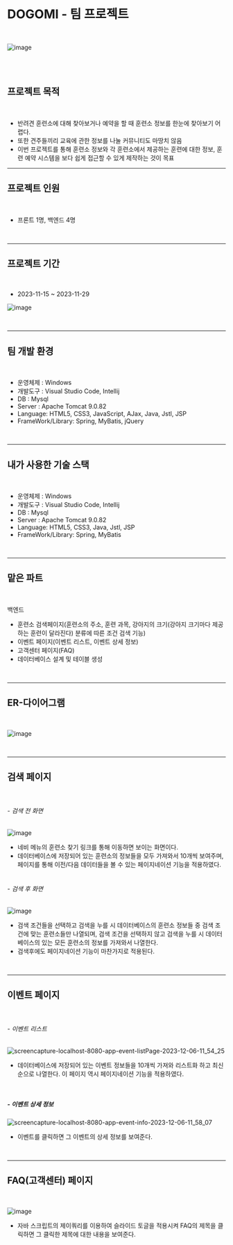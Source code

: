 <h1>DOGOMI - 팀 프로젝트</h1>
<br>

![image](https://github.com/yoonheeseong/portfolio_dogTraining/assets/146051681/36ccd2e7-9e1f-4053-b387-5436a08bb5b0)

<br>
<br>

## 프로젝트 목적
<br>

- 반려견 훈련소에 대해 찾아보거나 예약을 할 때 훈련소 정보를 한눈에 찾아보기 어렵다.
- 또한 견주들끼리 교육에 관한 정보를 나눌 커뮤니티도 마땅치 않음
- 이번 프로젝트를 통해 훈련소 정보와 각 훈련소에서 제공하는 훈련에 대한 정보, 훈련 예약 시스템을 보다 쉽게 접근할 수 있게 제작하는 것이 목표

---

## 프로젝트 인원
<br>

- 프론트 1명, 백엔드 4명

<br>

---

## 프로젝트 기간
<br>

- 2023-11-15 ~ 2023-11-29

![image](https://github.com/yoonheeseong/portfolio_dogTraining/assets/146051681/01a4f741-7fbd-446f-863b-af1695c20fa0)

<br>

---

## 팀 개발 환경
<br>

- 운영체제 : Windows
- 개발도구 : Visual Studio Code, Intellij
- DB : Mysql
- Server : Apache Tomcat 9.0.82
- Language: HTML5, CSS3, JavaScript, AJax, Java, Jstl, JSP
- FrameWork/Library: Spring, MyBatis, jQuery

<br>

---

## 내가 사용한 기술 스택
<br>

- 운영체제 : Windows
- 개발도구 : Visual Studio Code, Intellij
- DB : Mysql
- Server : Apache Tomcat 9.0.82
- Language: HTML5, CSS3, Java, Jstl, JSP
- FrameWork/Library: Spring, MyBatis

<br>

---

## 맡은 파트
<br>

백엔드

- 훈련소 검색페이지(훈련소의 주소, 훈련 과목, 강아지의 크기(강아지 크기마다 제공하는 훈련이 달라진다) 분류에 따른 조건 검색 기능)
- 이벤트 페이지(이벤트 리스트, 이벤트 상세 정보)
- 고객센터 페이지(FAQ)
- 데이터베이스 설계 및 테이블 생성

<br>

---

## ER-다이어그램
<br>

![image](https://github.com/yoonheeseong/portfolio_dogTraining/assets/146051681/1b464463-71ec-41bf-a3df-0639919b8990)

<br>

---

## **검색 페이지**
<br>

###### - 검색 전 화면

![image](https://github.com/yoonheeseong/portfolio_dogTraining/assets/146051681/2048ab37-e2c6-46ed-9443-cc328d671086)

- 네비 메뉴의 훈련소 찾기 링크를 통해 이동하면 보이는 화면이다.
- 데이터베이스에 저장되어 있는 훈련소의 정보들을 모두 가져와서 10개씩 보여주며, 페이지를 통해 이전/다음 데이터들을 볼 수 있는 페이지네이션 기능을 적용하였다.
  <br>
  <br>

###### - 검색 후 화면

![image](https://github.com/yoonheeseong/portfolio_dogTraining/assets/146051681/fb15e135-88d9-4263-960f-fb62d7faf97b)

- 검색 조건들을 선택하고 검색을 누를 시 데이터베이스의 훈련소 정보들 중 검색 조건에 맞는 훈련소들만 나열되며, 검색 조건을 선택하지 않고 검색을 누를 시 데이터베이스의 있는 모든 훈련소의 정보를 가져와서 나열한다.
- 검색후에도 페이지네이션 기능이 마찬가지로 적용된다.

<br>

---

## **이벤트 페이지**
<br>

###### - 이벤트 리스트

![screencapture-localhost-8080-app-event-listPage-2023-12-06-11_54_25](https://github.com/yoonheeseong/portfolio_dogTraining/assets/146051681/8d06d65b-280d-4201-9219-897adc9e5660)

- 데이터베이스에 저장되어 있는 이벤트 정보들을 10개씩 가져와 리스트화 하고 최신순으로 나열한다. 이 페이지 역시 페이지네이션 기능을 적용하였다.

<br>

##### - 이벤트 상세 정보

![screencapture-localhost-8080-app-event-info-2023-12-06-11_58_07](https://github.com/yoonheeseong/portfolio_dogTraining/assets/146051681/7767492a-8907-4541-907a-8ed1ab0ae323)

- 이벤트를 클릭하면 그 이벤트의 상세 정보를 보여준다.

<br>

---

## **FAQ(고객센터) 페이지**
<br>

![image](https://github.com/yoonheeseong/portfolio_dogTraining/assets/146051681/f028cf7e-6268-4d4e-98ed-187eff839ab6)

- 자바 스크립트의 제이쿼리를 이용하여 슬라이드 토글을 적용시켜 FAQ의 제목을 클릭하면 그 클릭한 제목에 대한 내용을 보여준다.

<br>


